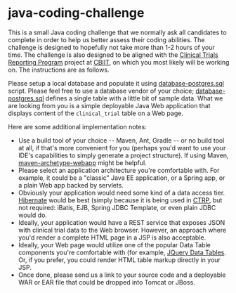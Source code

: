 # java-coding-challenge

This is a small Java coding challenge that we normally ask all candidates to complete in order to help us better assess their coding abilities. The challenge is designed to hopefully not take more than 1-2 hours of your time. The challenge is also designed to be aligned with the [Clinical Trials Reporting Program](https://www.cancer.gov/about-nci/organization/ccct/ctrp) project at [CBIIT](https://github.com/CBIIT), on which you most likely will be working on. The instructions are as follows.

Please setup a local database and populate it using [database-postgres.sql](database-postgres.sql) script. Please feel free to use a database vendor of your choice; [database-postgres.sql](database-postgres.sql) defines a single table with a little bit of sample data. What we are looking from you is a simple deployable Java Web application that displays content of the `clinical_trial` table on a Web page.

Here are some additional implementation notes:
* Use a build tool of your choice -- Maven, Ant, Gradle -- or no build tool at all, if that's more convenient for you (perhaps you'd want to use your IDE's capabilities to simply generate a project structure). If using Maven, [maven-archetype-webapp](https://maven.apache.org/plugins-archives/maven-archetype-plugin-1.0-alpha-7/examples/webapp.html) might be helpful.
* Please select an application architecture you're comfortable with. For example, it could be a "classic" Java EE application, or a Spring app, or a plain Web app backed by servlets. 
* Obviously your application would need some kind of a data access tier. [Hibernate](http://hibernate.org/) would be best (simply because it is being used in [CTRP](https://www.cancer.gov/about-nci/organization/ccct/ctrp), but not required: iBatis, EJB, Spring JDBC Template, or even plain JDBC would do.
* Ideally, your application would have a REST service that exposes JSON with clinical trial data to the Web browser. However, an approach where you'd render a complete HTML page in a JSP is also acceptable.
* Ideally, your Web page would utilize one of the popular Data Table components you're comfortable with (for example, [JQuery Data Tables](https://datatables.net/). Or, if you prefer, you could render HTML table markup directly in your JSP.
* Once done, please send us a link to your source code and a deployable WAR or EAR file that could be dropped into Tomcat or JBoss.


